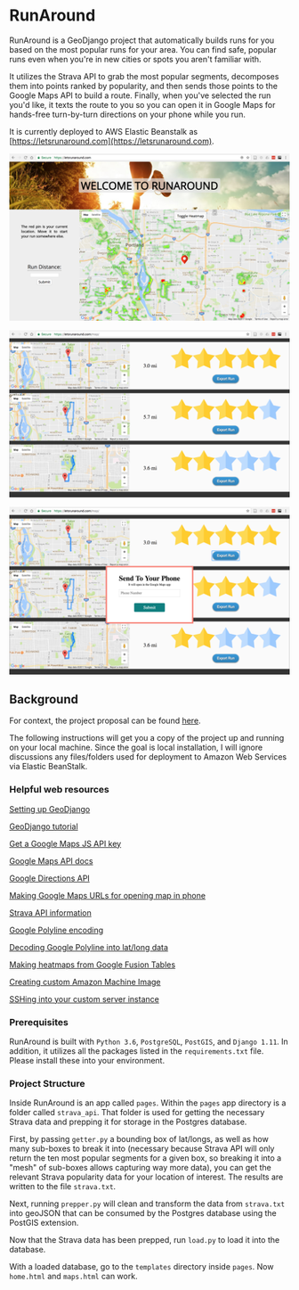 # RunAround

RunAround is a GeoDjango project that automatically builds runs for you based on the most popular runs for your area. You can find safe, popular runs
even when you're in new cities or spots you aren't familiar with.

It utilizes the Strava API to grab the most popular segments, decomposes them into points ranked by popularity, and then sends those points
to the Google Maps API to build a route. Finally, when you've selected the run you'd like, it texts the route
to you so you can open it in Google Maps for hands-free turn-by-turn directions on your phone while you run.

It is currently deployed to AWS Elastic Beanstalk as [https://letsrunaround.com](https://letsrunaround.com).

![Homepage_snapshot](Homepage_snapshot.png)

![Maps_page_snapshot](Maps_page_snapshot.png)

![Send_to_phone](Send_to_phone.png)

## Background

For context, the project proposal can be found [here](https://github.com/mike-jolliffe/RunAround/blob/master/proposal/proposal.md).

The following instructions will get you a copy of the project up and running on your local machine. Since the goal is local installation,
I will ignore discussions any files/folders used for deployment to Amazon Web Services via Elastic BeanStalk.

### Helpful web resources
[Setting up GeoDjango](https://docs.djangoproject.com/en/1.11/ref/contrib/gis/install/)

[GeoDjango tutorial](https://docs.djangoproject.com/en/1.11/ref/contrib/gis/tutorial/)

[Get a Google Maps JS API key](https://developers.google.com/maps/documentation/javascript/get-api-key)

[Google Maps API docs](https://developers.google.com/maps/documentation/javascript/tutorial)

[Google Directions API](https://developers.google.com/maps/documentation/directions/)

[Making Google Maps URLs for opening map in phone](https://developers.google.com/maps/documentation/urls/guide)

[Strava API information](https://developers.strava.com/docs/)

[Google Polyline encoding](https://developers.google.com/maps/documentation/utilities/polylinealgorithm)

[Decoding Google Polyline into lat/long data](https://pypi.python.org/pypi/polyline/)

[Making heatmaps from Google Fusion Tables](https://developers.google.com/maps/documentation/javascript/fusiontableslayer)

[Creating custom Amazon Machine Image](http://docs.aws.amazon.com/elasticbeanstalk/latest/dg/using-features.customenv.html)

[SSHing into your custom server instance](http://docs.aws.amazon.com/AWSEC2/latest/UserGuide/AccessingInstancesLinux.html)



### Prerequisites

RunAround is built with `Python 3.6`, `PostgreSQL`, `PostGIS`, and `Django 1.11`. In addition, it utilizes all the packages listed in the
`requirements.txt` file. Please install these into your environment.

### Project Structure

Inside RunAround is an app called `pages`. Within the `pages` app directory is a folder called `strava_api`. That folder is used
for getting the necessary Strava data and prepping it for storage in the Postgres
database.

First, by passing `getter.py` a bounding box of lat/longs, as well as how many sub-boxes to break it into (necessary because Strava
API will only return the ten most popular segments for a given box, so breaking it into a "mesh" of sub-boxes allows capturing
way more data), you can get the relevant Strava popularity data for your location of interest. The results are written to
the file `strava.txt`.

Next, running `prepper.py` will clean and transform the data from `strava.txt` into geoJSON that can be
consumed by the Postgres database using the PostGIS extension.

Now that the Strava data has been prepped, run `load.py` to load it into the database.

With a loaded database, go to the `templates` directory inside `pages`. Now `home.html` and `maps.html` can work.






